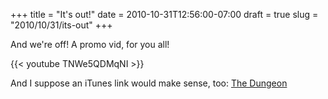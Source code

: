 +++
title = "It's out!"
date = 2010-10-31T12:56:00-07:00
draft = true
slug = "2010/10/31/its-out"
+++

And we're off!  A promo vid, for you all!

{{< youtube TNWe5QDMqNI >}}

And I suppose an iTunes link would make sense, too: [The Dungeon](http://itunes.apple.com/app/the-dungeon/id398295511?mt=8&at=10lKbx)

